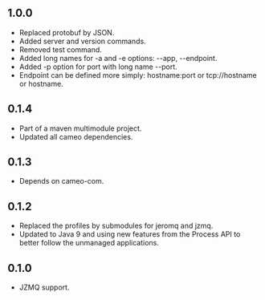 1.0.0
-----

* Replaced protobuf by JSON.
* Added server and version commands.
* Removed test command.
* Added long names for -a and -e options: --app, --endpoint.
* Added -p option for port with long name --port.
* Endpoint can be defined more simply: hostname:port or tcp://hostname or hostname.

0.1.4
-----

* Part of a maven multimodule project.
* Updated all cameo dependencies.

0.1.3
-----

* Depends on cameo-com.

0.1.2
-----

* Replaced the profiles by submodules for jeromq and jzmq.
* Updated to Java 9 and using new features from the Process API to better follow the unmanaged applications.

0.1.0
-----

* JZMQ support.
